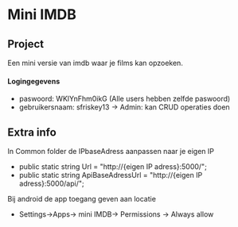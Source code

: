 # Mini IMDB

## Project
Een mini versie van imdb waar je films kan opzoeken.

#### Logingegevens
-  paswoord: WKlYnFhm0ikG (Alle users hebben zelfde paswoord)
-  gebruikersnaam: sfriskey13 -> Admin: kan CRUD operaties doen

## Extra info
In Common folder de IPbaseAdress aanpassen naar je eigen IP
-  public static string Url = "http://{eigen IP adress}:5000/";
-  public static string ApiBaseAdressUrl = "http://{eigen IP adress}:5000/api/";

Bij android de app toegang geven aan locatie 

- Settings->Apps-> mini IMDB-> Permissions -> Always allow
